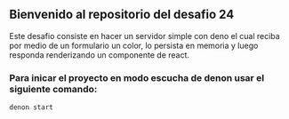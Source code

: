 ## Bienvenido al repositorio del desafio 24

Este desafio consiste en hacer un servidor simple con deno el cual reciba por medio de un formulario
un color, lo persista en memoria y luego responda renderizando un componente de react.

### Para inicar el proyecto en modo escucha de denon usar el siguiente comando:
    
    denon start